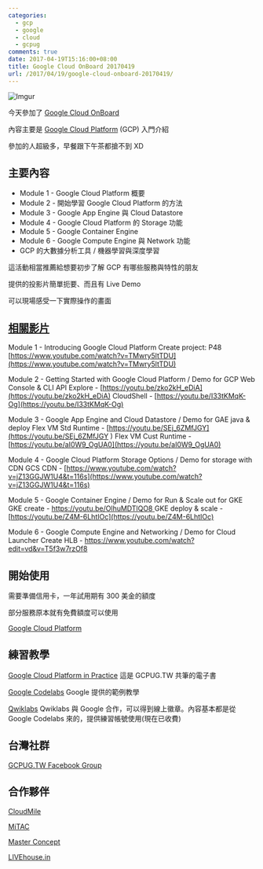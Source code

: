 ```yaml
---
categories:
  - gcp
  - google
  - cloud
  - gcpug
comments: true
date: 2017-04-19T15:16:00+08:00
title: Google Cloud OnBoard 20170419
url: /2017/04/19/google-cloud-onboard-20170419/
---
```


![Imgur](http://i.imgur.com/Yyals6x.jpg)

今天參加了 [Google Cloud OnBoard](https://cloudplatformonline.com/gcp-tw-googlecloudonboard.html)

內容主要是 [Google Cloud Platform](https://cloud.google.com/) (GCP) 入門介紹

參加的人超級多，早餐跟下午茶都搶不到 XD

## 主要內容

* Module 1 - Google Cloud Platform 概要
* Module 2 - 開始學習 Google Cloud Platform 的方法
* Module 3 - Google App Engine 與 Cloud Datastore
* Module 4 - Google Cloud Platform 的 Storage 功能
* Module 5 - Google Container Engine
* Module 6 - Google Compute Engine 與 Network 功能
* GCP 的大數據分析工具 / 機器學習與深度學習

<!--more-->

這活動相當推薦給想要初步了解 GCP 有哪些服務與特性的朋友

提供的投影片簡單扼要、而且有 Live Demo

可以現場感受一下實際操作的畫面

## [相關影片](https://www.facebook.com/groups/GCPUG.TW/permalink/1882531498672379/)

Module 1 - Introducing Google Cloud Platform
Create project: P48 [https://www.youtube.com/watch?v=TMwry5ltTDU](https://www.youtube.com/watch?v=TMwry5ltTDU)

Module 2 - Getting Started with Google Cloud Platform / Demo for GCP Web Console & CLI
API Explore - [https://youtu.be/zko2kH_eDiA](https://youtu.be/zko2kH_eDiA)
CloudShell - [https://youtu.be/I33tKMqK-Og](https://youtu.be/I33tKMqK-Og)

Module 3 - Google App Engine and Cloud Datastore / Demo for GAE java & deploy 
Flex VM Std Runtime - [https://youtu.be/SEj_6ZMfJGY](https://youtu.be/SEj_6ZMfJGY )
Flex VM Cust Runtime - [https://youtu.be/aI0W9_OgUA0](https://youtu.be/aI0W9_OgUA0)

Module 4 - Google Cloud Platform Storage Options / Demo for storage with CDN 
GCS CDN - [https://www.youtube.com/watch?v=jZ13GGJW1U4&t=116s](https://www.youtube.com/watch?v=jZ13GGJW1U4&t=116s)

Module 5 - Google Container Engine / Demo for Run & Scale out for GKE
GKE create - [https://youtu.be/OlhuMDTlQO8 ](https://youtu.be/OlhuMDTlQO8 )
GKE deploy & scale - [https://youtu.be/Z4M-6LhtIOc](https://youtu.be/Z4M-6LhtIOc)

Module 6 - Google Compute Engine and Networking / Demo for Cloud Launcher
Create HLB - https://www.youtube.com/watch?edit=vd&v=T5f3w7rzOf8

## 開始使用

需要準備信用卡，一年試用期有 300 美金的額度

部分服務原本就有免費額度可以使用

[Google Cloud Platform](https://cloud.google.com/)


## 練習教學

[Google Cloud Platform in Practice](https://www.gitbook.com/book/gcpug-tw/google-cloud-platform-in-practice) 這是 GCPUG.TW 共筆的電子書

[Google Codelabs](https://codelabs.developers.google.com/?cat=Cloud) Google 提供的範例教學

[Qwiklabs](https://google.qwiklabs.com/catalog) Qwiklabs 與 Google 合作，可以得到線上徽章。內容基本都是從 Google Codelabs 來的，提供練習帳號使用(現在已收費)


## 台灣社群

[GCPUG.TW Facebook Group](https://www.facebook.com/groups/GCPUG.TW/)


## 合作夥伴

[CloudMile](https://www.mile.cloud/)

[MiTAC](http://www.mitac.com.tw/paas.html)

[Master Concept](https://www.hkmci.com/Taiwan/)

[LIVEhouse.in](https://gcp.expert/)
